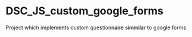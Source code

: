 # DSC_JS_custom_google_forms
Project which implements custom questionnaire simmilar to google forms
